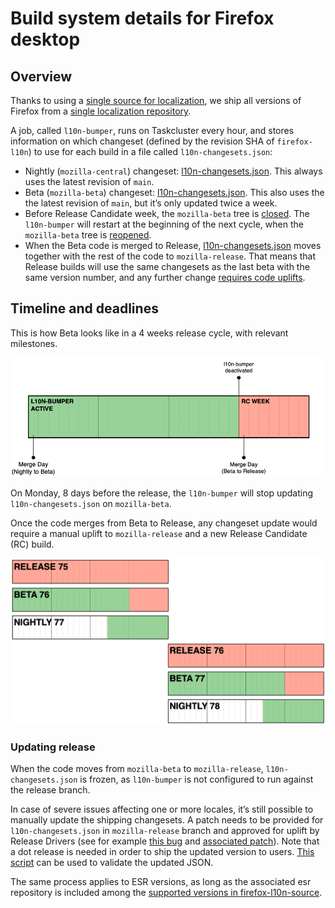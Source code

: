 # Build system details for Firefox desktop

<!-- toc -->

## Overview

Thanks to using a [single source for localization](https://firefox-source-docs.mozilla.org/l10n/singlel10nsource.html), we ship all versions of Firefox from a [single localization repository](https://github.com/mozilla-l10n/firefox-l10n).

A job, called `l10n-bumper`, runs on Taskcluster every hour, and stores information on which changeset (defined by the revision SHA of `firefox-l10n`) to use for each build in a file called `l10n-changesets.json`:
* Nightly (`mozilla-central`) changeset: [l10n-changesets.json](https://hg.mozilla.org/mozilla-central/file/default/browser/locales/l10n-changesets.json). This always uses the latest revision of `main`.
* Beta (`mozilla-beta`) changeset: [l10n-changesets.json](https://hg.mozilla.org/releases/mozilla-beta/file/default/browser/locales/l10n-changesets.json).  This also uses the the latest revision of `main`, but it’s only updated twice a week.
* Before Release Candidate week, the `mozilla-beta` tree is [closed](https://moz-releng-docs.readthedocs.io/en/latest/how-to/releaseduty/merge-duty/merge_duty.html#merge-beta-to-release). The `l10n-bumper` will restart at the beginning of the next cycle, when the `mozilla-beta` tree is [reopened](https://moz-releng-docs.readthedocs.io/en/latest/how-to/releaseduty/merge-duty/merge_duty.html#re-opening-the-tree-s).
* When the Beta code is merged to Release, [l10n-changesets.json](https://hg.mozilla.org/releases/mozilla-release/file/default/browser/locales/l10n-changesets.json) moves together with the rest of the code to `mozilla-release`. That means that Release builds will use the same changesets as the last beta with the same version number, and any further change [requires code uplifts](#updating-release).

## Timeline and deadlines

This is how Beta looks like in a 4 weeks release cycle, with relevant milestones.

![Beta cycle](../../assets/images/build_system/beta_cycle.png)

On Monday, 8 days before the release, the `l10n-bumper` will stop updating `l10n-changesets.json` on `mozilla-beta`.

Once the code merges from Beta to Release, any changeset update would require a manual uplift to `mozilla-release` and a new Release Candidate (RC) build.

![Timeline of all channels, 2 cycles](../../assets/images/build_system/all_channels_timeline.png)

### Updating release

When the code moves from `mozilla-beta` to `mozilla-release`, `l10n-changesets.json` is frozen, as `l10n-bumper` is not configured to run against the release branch.

In case of severe issues affecting one or more locales, it’s still possible to manually update the shipping changesets. A patch needs to be provided for `l10n-changesets.json` in `mozilla-release` branch and approved for uplift by Release Drivers (see for example [this bug](https://bugzilla.mozilla.org/show_bug.cgi?id=1513259) and [associated patch](https://hg.mozilla.org/releases/mozilla-release/rev/308fd26a204e)). Note that a dot release is needed in order to ship the updated version to users. [This script](https://github.com/flodolo/scripts/blob/master/mozilla_l10n/validate_fx_changesets_uplift/fx_release_changesets.py) can be used to validate the updated JSON.

The same process applies to ESR versions, as long as the associated esr repository is included among the [supported versions in firefox-l10n-source](https://github.com/mozilla-l10n/firefox-l10n-source/blob/main/.github/update-config.json#L2).
